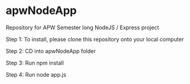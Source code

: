 # apwNodeApp
Repository for APW Semester long NodeJS / Express project

Step 1: To install, please clone this repository onto your local computer

Step 2: CD into apwNodeApp folder

Step 3: Run npm install

Step 4: Run node app.js 
